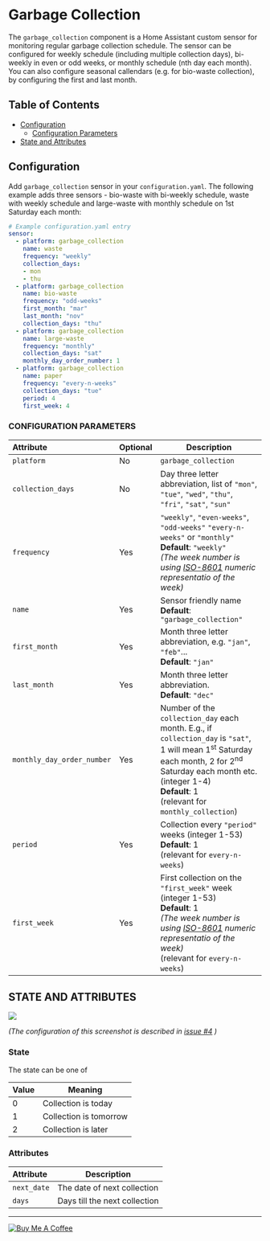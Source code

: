 # Garbage Collection

The `garbage_collection` component is a Home Assistant custom sensor for monitoring regular garbage collection schedule. The sensor can be configured for weekly schedule (including multiple collection days), bi-weekly in even or odd weeks, or monthly schedule (nth day each month). You can also configure seasonal callendars (e.g. for bio-waste collection), by configuring the first and last month. 

## Table of Contents
* [Configuration](#configuration)
  + [Configuration Parameters](#configuration-parameters)
* [State and Attributes](#state-and-attributes)

## Configuration
Add `garbage_collection` sensor in your `configuration.yaml`. The following example adds three sensors - bio-waste with bi-weekly schedule, waste with weekly schedule and large-waste with monthly schedule on 1st Saturday each month:
```yaml
# Example configuration.yaml entry
sensor:
  - platform: garbage_collection
    name: waste
    frequency: "weekly"
    collection_days:
    - mon
    - thu
  - platform: garbage_collection
    name: bio-waste
    frequency: "odd-weeks"
    first_month: "mar"
    last_month: "nov"
    collection_days: "thu"
  - platform: garbage_collection
    name: large-waste
    frequency: "monthly"
    collection_days: "sat"
    monthly_day_order_number: 1
  - platform: garbage_collection
    name: paper
    frequency: "every-n-weeks"
    collection_days: "tue"
    period: 4
    first_week: 4
```

### CONFIGURATION PARAMETERS
|Attribute |Optional|Description
|:----------|----------|------------
|`platform` | No |`garbage_collection`
|`collection_days` | No |Day three letter abbreviation, list of `"mon"`, `"tue"`, `"wed"`, `"thu"`, `"fri"`, `"sat"`, `"sun"`
|`frequency` | Yes |`"weekly"`, `"even-weeks"`, `"odd-weeks"` `"every-n-weeks"` or `"monthly"`<br/>**Default**: `"weekly"`<br/>*(The week number is using [ISO-8601](https://en.wikipedia.org/wiki/ISO_8601#Week_dates) numeric representatio of the week)*
|`name` | Yes |Sensor friendly name<br/>**Default**: `"garbage_collection"`
|`first_month` | Yes |Month three letter abbreviation, e.g. `"jan"`, `"feb"`...<br/>**Default**: `"jan"`
|`last_month` | Yes |Month three letter abbreviation.<br/>**Default**: `"dec"`
|`monthly_day_order_number` | Yes |Number of the `collection_day` each month. E.g., if `collection_day` is `"sat"`, 1 will mean 1<sup>st</sup> Saturday each month, 2 for 2<sup>nd</sup> Saturday each month etc. (integer 1-4)<br/>**Default**: 1<br/>(relevant for `monthly_collection`)
|`period` | Yes |Collection every `"period"` weeks (integer 1-53)<br/>**Default**: 1<br/>(relevant for `every-n-weeks`)
|`first_week` | Yes |First collection on the `"first_week"` week (integer 1-53)<br/>**Default**: 1<br/>*(The week number is using [ISO-8601](https://en.wikipedia.org/wiki/ISO_8601#Week_dates) numeric representatio of the week)*<br/>(relevant for `every-n-weeks`)

## STATE AND ATTRIBUTES
<img src="https://github.com/bruxy70/Garbage-Collection/blob/master/images/sensor.png">

*(The configuration of this screenshot is described in [issue #4](https://github.com/bruxy70/Garbage-Collection/issues/4) )* 

### State
The state can be one of

| Value | Meaning
|:------|---------
| 0 | Collection is today
| 1 | Collection is tomorrow
| 2 | Collection is later 

### Attributes
| Attribute | Description
|:----------|------------
| `next_date` | The date of next collection
| `days` | Days till the next collection

---
<a href="https://www.buymeacoffee.com/3nXx0bJDP" target="_blank"><img src="https://www.buymeacoffee.com/assets/img/custom_images/white_img.png" alt="Buy Me A Coffee" style="height: auto !important;width: auto !important;" ></a>
